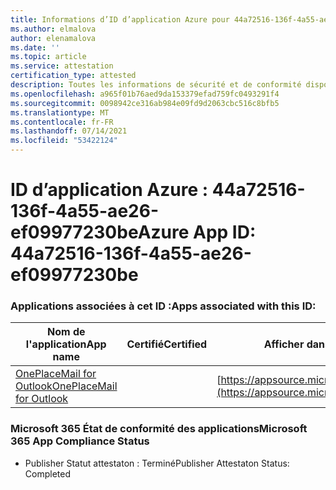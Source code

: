 ```yaml
---
title: Informations d’ID d’application Azure pour 44a72516-136f-4a55-ae26-ef09977230be
ms.author: elmalova
author: elenamalova
ms.date: ''
ms.topic: article
ms.service: attestation
certification_type: attested
description: Toutes les informations de sécurité et de conformité disponibles pour 44a72516-136f-4a55-ae26-ef09977230be.
ms.openlocfilehash: a965f01b76aed9da153379efad759fc0493291f4
ms.sourcegitcommit: 0098942ce316ab984e09fd9d2063cbc516c8bfb5
ms.translationtype: MT
ms.contentlocale: fr-FR
ms.lasthandoff: 07/14/2021
ms.locfileid: "53422124"
---
```

# <a name="azure-app-id-44a72516-136f-4a55-ae26-ef09977230be"></a><span data-ttu-id="7ebbe-103">ID d’application Azure : 44a72516-136f-4a55-ae26-ef09977230be</span><span class="sxs-lookup"><span data-stu-id="7ebbe-103">Azure App ID: 44a72516-136f-4a55-ae26-ef09977230be</span></span>


### <a name="apps-associated-with-this-id"></a><span data-ttu-id="7ebbe-104">Applications associées à cet ID :</span><span class="sxs-lookup"><span data-stu-id="7ebbe-104">Apps associated with this ID:</span></span>
| <span data-ttu-id="7ebbe-105">**Nom de l'application**</span><span class="sxs-lookup"><span data-stu-id="7ebbe-105">**App name**</span></span> | <span data-ttu-id="7ebbe-106">**Certifié**</span><span class="sxs-lookup"><span data-stu-id="7ebbe-106">**Certified**</span></span> | <span data-ttu-id="7ebbe-107">**Afficher dans AppSource**</span><span class="sxs-lookup"><span data-stu-id="7ebbe-107">**View in AppSource**</span></span> |
|-|-|-|
| [<span data-ttu-id="7ebbe-108">OnePlaceMail for Outlook</span><span class="sxs-lookup"><span data-stu-id="7ebbe-108">OnePlaceMail for Outlook</span></span>](https://docs.microsoft.com/en-us/microsoft-365-app-certification/forward/WA104380723) |  | [https://appsource.microsoft.com/product/office/WA104380723](https://appsource.microsoft.com/product/office/WA104380723) |

### <a name="microsoft-365-app-compliance-status"></a><span data-ttu-id="7ebbe-109">Microsoft 365 État de conformité des applications</span><span class="sxs-lookup"><span data-stu-id="7ebbe-109">Microsoft 365 App Compliance Status</span></span>
- <span data-ttu-id="7ebbe-110">Publisher Statut attestaton : Terminé</span><span class="sxs-lookup"><span data-stu-id="7ebbe-110">Publisher Attestaton Status: Completed</span></span>
